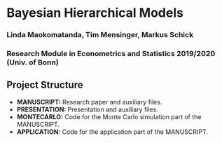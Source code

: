 # Bayesian Hierarchical Models

### Linda Maokomatanda, Tim Mensinger, Markus Schick

### Research Module in Econometrics and Statistics 2019/2020 (Univ. of Bonn)

## Project Structure

- **MANUSCRIPT:** Research paper and auxiliary files.
- **PRESENTATION:** Presentation and auxiliary files.
- **MONTECARLO:** Code for the Monte Carlo simulation part of the MANUSCRIPT.
- **APPLICATION:** Code for the application part of the MANUSCRIPT.
